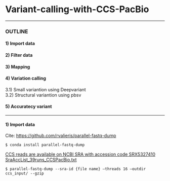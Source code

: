 # Variant-calling-with-CCS-PacBio
----
### OUTLINE
#### 1) Import data
#### 2) Filter data
#### 3) Mapping
#### 4) Variation calling
3.1)  Small variantion using Deepvariant \
3.2) Structural variantion using pbsv
#### 5) Accuratecy variant
----
#### 1) Import data

Cite: https://github.com/rvalieris/parallel-fastq-dump
```
$ conda install parallel-fastq-dump
```
[CCS reads are available on NCBI SRA with accession code SRX5327410](https://www.ncbi.nlm.nih.gov/sra/?term=SRX5327410)
[SraAccList_39runs_CCSPacBio.txt](https://github.com/Piyanut-Rat/Variant-calling-with-CCS-PacBio/blob/main/SraAccList_39runs_CCSPacBio.txt)
```
$ parallel-fastq-dump --sra-id {file name} –threads 16 –outdir ccs_input/ --gzip
```

